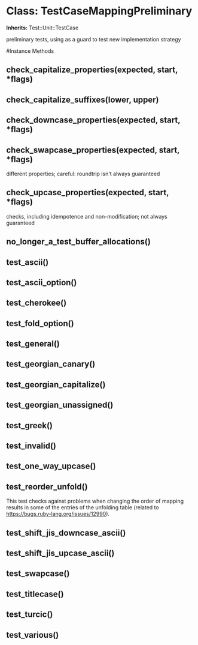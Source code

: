 # Class: TestCaseMappingPreliminary
**Inherits:** Test::Unit::TestCase
    

preliminary tests, using  as a guard to test new implementation strategy



#Instance Methods
## check_capitalize_properties(expected, start, *flags) [](#method-i-check_capitalize_properties)

## check_capitalize_suffixes(lower, upper) [](#method-i-check_capitalize_suffixes)

## check_downcase_properties(expected, start, *flags) [](#method-i-check_downcase_properties)

## check_swapcase_properties(expected, start, *flags) [](#method-i-check_swapcase_properties)
different properties; careful: roundtrip isn't always guaranteed

## check_upcase_properties(expected, start, *flags) [](#method-i-check_upcase_properties)
checks, including idempotence and non-modification; not always guaranteed

## no_longer_a_test_buffer_allocations() [](#method-i-no_longer_a_test_buffer_allocations)

## test_ascii() [](#method-i-test_ascii)

## test_ascii_option() [](#method-i-test_ascii_option)

## test_cherokee() [](#method-i-test_cherokee)

## test_fold_option() [](#method-i-test_fold_option)

## test_general() [](#method-i-test_general)

## test_georgian_canary() [](#method-i-test_georgian_canary)

## test_georgian_capitalize() [](#method-i-test_georgian_capitalize)

## test_georgian_unassigned() [](#method-i-test_georgian_unassigned)

## test_greek() [](#method-i-test_greek)

## test_invalid() [](#method-i-test_invalid)

## test_one_way_upcase() [](#method-i-test_one_way_upcase)

## test_reorder_unfold() [](#method-i-test_reorder_unfold)
This test checks against problems when changing the order of mapping results
in some of the entries of the unfolding table (related to
https://bugs.ruby-lang.org/issues/12990).

## test_shift_jis_downcase_ascii() [](#method-i-test_shift_jis_downcase_ascii)

## test_shift_jis_upcase_ascii() [](#method-i-test_shift_jis_upcase_ascii)

## test_swapcase() [](#method-i-test_swapcase)

## test_titlecase() [](#method-i-test_titlecase)

## test_turcic() [](#method-i-test_turcic)

## test_various() [](#method-i-test_various)

